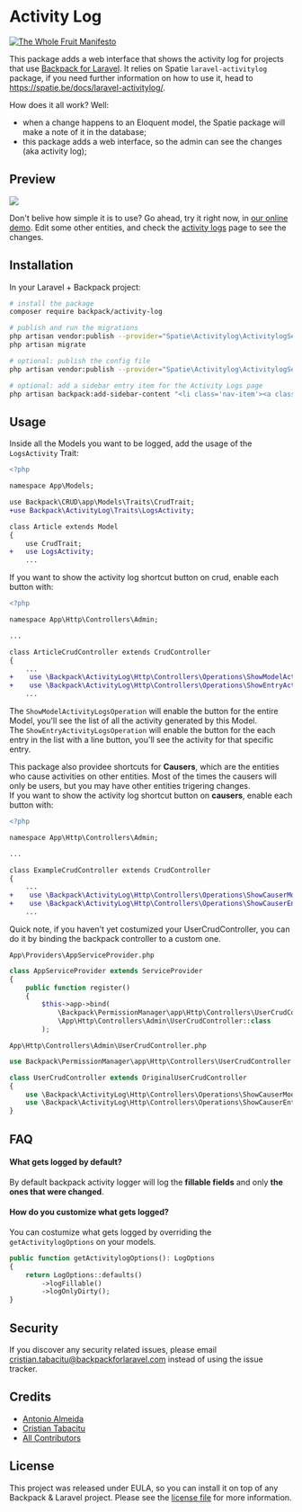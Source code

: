 # Activity Log

[![The Whole Fruit Manifesto](https://img.shields.io/badge/writing%20standard-the%20whole%20fruit-brightgreen)](https://github.com/the-whole-fruit/manifesto)

This package adds a web interface that shows the activity log for projects that use [Backpack for Laravel](https://backpackforlaravel.com/). It relies on Spatie `laravel-activitylog` package, if you need further information on how to use it, head to https://spatie.be/docs/laravel-activitylog/.

How does it all work? Well:
- when a change happens to an Eloquent model, the Spatie package will make a note of it in the database;
- this package adds a web interface, so the admin can see the changes (aka activity log);

## Preview

![](https://user-images.githubusercontent.com/1032474/205863022-827f3248-a9f3-4d05-896f-5fa7a40227be.gif)

Don't belive how simple it is to use? Go ahead, try it right now, in [our online demo](https://demo.backpackforlaravel.com/admin/activity-log).  Edit some other entities, and check the [activity logs](https://demo.backpackforlaravel.com/admin/activity-log) page to see the changes.

## Installation

In your Laravel + Backpack project:

```bash
# install the package
composer require backpack/activity-log

# publish and run the migrations
php artisan vendor:publish --provider="Spatie\Activitylog\ActivitylogServiceProvider" --tag="activitylog-migrations"
php artisan migrate

# optional: publish the config file
php artisan vendor:publish --provider="Spatie\Activitylog\ActivitylogServiceProvider" --tag="activitylog-config"

# optional: add a sidebar entry item for the Activity Logs page
php artisan backpack:add-sidebar-content "<li class='nav-item'><a class='nav-link' href='{{ backpack_url('activity-log') }}'><i class='nav-icon la la-stream'></i> Activity Logs</a></li>"
```

## Usage

Inside all the Models you want to be logged, add the usage of the `LogsActivity` Trait:

```diff
<?php

namespace App\Models;

use Backpack\CRUD\app\Models\Traits\CrudTrait;
+use Backpack\ActivityLog\Traits\LogsActivity;

class Article extends Model
{
    use CrudTrait;
+   use LogsActivity;
    ...
```

If you want to show the activity log shortcut button on crud, enable each button with:

```diff
<?php

namespace App\Http\Controllers\Admin;

...

class ArticleCrudController extends CrudController
{
    ...
+    use \Backpack\ActivityLog\Http\Controllers\Operations\ShowModelActivityLogsOperation;
+    use \Backpack\ActivityLog\Http\Controllers\Operations\ShowEntryActivityLogsOperation;
    ...
```

The `ShowModelActivityLogsOperation` will enable the button for the entire Model, you'll see the list of all the activity generated by this Model.  
The `ShowEntryActivityLogsOperation` will enable the button for the each entry in the list with a line button, you'll see the activity for that specific entry.


This package also providee shortcuts for **Causers**, which are the entities who cause activities on other entities. Most of the times the causers will only be users, but you may have other entities trigering changes.  
If you want to show the activity log shortcut button on **causers**, enable each button with:

```diff
<?php

namespace App\Http\Controllers\Admin;

...

class ExampleCrudController extends CrudController
{
    ...
+    use \Backpack\ActivityLog\Http\Controllers\Operations\ShowCauserModelActivityLogsOperation;
+    use \Backpack\ActivityLog\Http\Controllers\Operations\ShowCauserEntryActivityLogsOperation;
    ...
```

Quick note, if you haven't yet costumized your UserCrudController, you can do it by binding the backpack controller to a custom one.


`App\Providers\AppServiceProvider.php`
```php
class AppServiceProvider extends ServiceProvider
{
    public function register()
    {
        $this->app->bind(
            \Backpack\PermissionManager\app\Http\Controllers\UserCrudController::class,
            \App\Http\Controllers\Admin\UserCrudController::class
        );
```

`App\Http\Controllers\Admin\UserCrudController.php`
```php
use Backpack\PermissionManager\app\Http\Controllers\UserCrudController as OriginalUserCrudController;

class UserCrudController extends OriginalUserCrudController
{
    use \Backpack\ActivityLog\Http\Controllers\Operations\ShowCauserModelActivityLogsOperation;
    use \Backpack\ActivityLog\Http\Controllers\Operations\ShowCauserEntryActivityLogsOperation;
}
```

## FAQ

#### What gets logged by default?

By default backpack activity logger will log the **fillable fields** and only **the ones that were changed**.

#### How do you customize what gets logged?

You can costumize what gets logged by overriding the `getActivitylogOptions` on your models.

```php
public function getActivitylogOptions(): LogOptions
{
    return LogOptions::defaults()
        ->logFillable()
        ->logOnlyDirty();
}
```

## Security

If you discover any security related issues, please email cristian.tabacitu@backpackforlaravel.com instead of using the issue tracker.

## Credits

- [Antonio Almeida](https://github.com/promatik)
- [Cristian Tabacitu](https://github.com/tabacitu)
- [All Contributors][link-contributors]

## License

This project was released under EULA, so you can install it on top of any Backpack & Laravel project. Please see the [license file](license.md) for more information. 

[ico-version]: https://img.shields.io/packagist/v/backpack/activity-log.svg?style=flat-square
[ico-downloads]: https://img.shields.io/packagist/dt/backpack/activity-log.svg?style=flat-square
[link-author]: https://github.com/backpack
[link-contributors]: ../../contributors
